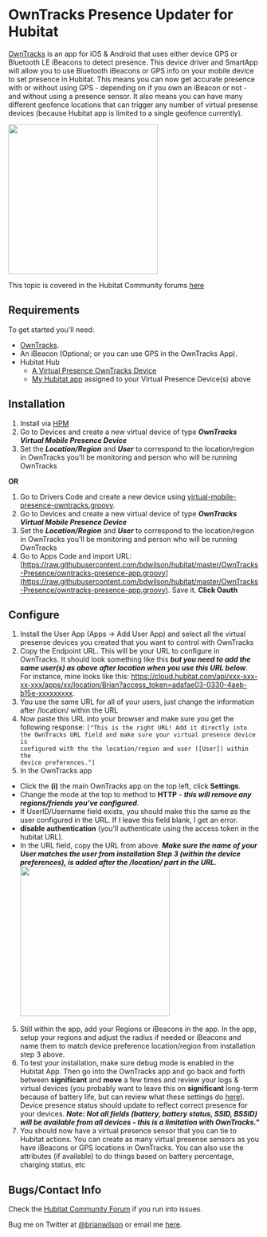 OwnTracks Presence Updater for Hubitat
=======

[OwnTracks](https://owntracks.org/) is an app for iOS & Android that uses either device GPS or Bluetooth LE iBeacons to detect presence. This device driver and SmartApp will allow you to use Bluetooth iBeacons or GPS info on your mobile device to set presence in Hubitat. This means you can now get accurate presence with or without using GPS - depending on if you own an iBeacon or not - and without using a presence sensor. It also means you can have many different geofence locations that can trigger any number of virtual presense devices (because Hubitat app is limited to a single geofence currently). 

<img src="https://bdwilson.github.io/images/IMG_4808.jpg" width=300px>

This topic is covered in the Hubitat Community forums <a href="https://community.hubitat.com/t/release-geofency-presence/22788">here</a>

Requirements
------------
To get started you'll need:
- [OwnTracks](https://owntracks.org/).  
- An iBeacon (Optional; or you can use GPS in the OwnTracks App). 
- Hubitat Hub
	- [A Virtual Presence OwnTracks Device](https://raw.githubusercontent.com/bdwilson/hubitat/master/OwnTracks-Presence/virtual-mobile-presence-owntracks.groovy)
	- [My Hubitat app](https://raw.githubusercontent.com/bdwilson/hubitat/master/OwnTracks-Presence/owntracks-presence-app.groovy) assigned to your Virtual Presence Device(s) above

Installation
--------------------
1. Install via [HPM](https://community.hubitat.com/t/beta-hubitat-package-manager/38016)
2. Go to Devices and create a new virtual device of type ___OwnTracks Virtual Mobile Presence Device___
3. Set the ___Location/Region___ and ___User___ to correspond to the location/region in OwnTracks you'll be monitoring and person who will be running OwnTracks 

__OR__

1. Go to Drivers Code and create a new device using [virtual-mobile-presence-owntracks.groovy](https://raw.githubusercontent.com/bdwilson/hubitat/master/OwnTracks-Presence/virtual-mobile-presence-owntracks.groovy).
2. Go to Devices and create a new virtual device of type ___OwnTracks Virtual Mobile Presence Device___
3. Set the ___Location/Region___ and ___User___ to correspond to the location/region in OwnTracks you'll be monitoring and person who will be running OwnTracks 
4. Go to Apps Code and import URL: [https://raw.githubusercontent.com/bdwilson/hubitat/master/OwnTracks-Presence/owntracks-presence-app.groovy](https://raw.githubusercontent.com/bdwilson/hubitat/master/OwnTracks-Presence/owntracks-presence-app.groovy).  Save it. <b>Click Oauth</b>

Configure
---------
1. Install the User App (Apps -> Add User App) and select all the virtual presense devices you created that you want to control with OwnTracks
2. Copy the Endpoint URL. This will be your URL to configure in OwnTracks.  It
should look something like this ___but you need to add the same user(s) as
above after location when you use this URL below___.  For instance, mine looks
like this:
https://cloud.hubitat.com/api/xxx-xxx-xx-xxx/apps/xx/location/Brian?access_token=adafae03-0330-4aeb-b15e-xxxxxxxxx.
3. You use the same URL for all of your users, just change the information after /location/ within the URL
4. Now paste this URL into your browser and make sure you get the following response: <code>["This is the right URL! Add it directly into the OwnTracks URL field and make sure your virtual presence device is configured with the the location/region and user ([User]) within the device preferences."]</code>
4. In the OwnTracks app
* Click the __(i)__ the main OwnTracks app on the top left, click __Settings__. 
* Change the mode at the top to method to __HTTP__ - ___this will remove any regions/friends you've configured___.   
* If UserID/Username field exists, you should make this the same as the user configured in the URL. If I leave this field blank, I get an error.
* __disable authentication__ (you'll authenticate using the access token in the hubitat URL).  
* In the URL field, copy the URL from above. ___Make sure the name of your User matches the user from installation Step 3 (within the device preferences), is added after the /location/ part in the URL.___<br><img src="https://bdwilson.github.io/images/IMG_4809.jpg" width=300px>
5. Still within the app, add your Regions or iBeacons in the app.  In the app, setup your regions and adjust the radius if needed or iBeacons and name them to match device preference location/region from installation step 3 above. 
6. To test your installation, make sure debug mode is enabled in the Hubitat App. Then go into the OwnTracks app and go back and forth between <b>significant</b> and <b>move</b> a few times and review your logs & virtual devices (you probably want to leave this on <b>significant</b> long-term because of battery life, but can review what these settings do <a href='https://owntracks.org/booklet/features/location'>here</a>). Device presence status should update to reflect correct presence for your devices. ___Note: Not all fields (battery, battery status, SSID, BSSID) will be available from all devices - this is a limitation with OwnTracks."___
7. You should now have a virtual presence sensor that you can tie to Hubitat actions. You can create as many virtual presense sensors as you have iBeacons or GPS locations in OwnTracks. You can also use the attributes (if available) to do things based on battery percentage, charging status, etc

Bugs/Contact Info
-----------------
Check the [Hubitat Community Forum](https://community.hubitat.com/t/release-owntracks-presence/53419) if you run into issues. 

Bug me on Twitter at [@brianwilson](http://twitter.com/brianwilson) or email me [here](http://cronological.com/comment.php?ref=bubba).
